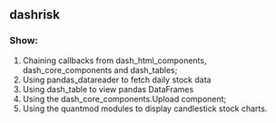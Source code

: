 ## dashrisk
### Show:
1. Chaining callbacks from dash_html_components, dash_core_components and dash_tables;
2. Using pandas_datareader to fetch daily stock data 
3. Using dash_table to view pandas DataFrames  
4. Using the dash_core_components.Upload component;
5. Using the quantmod modules to display candlestick stock charts. 
